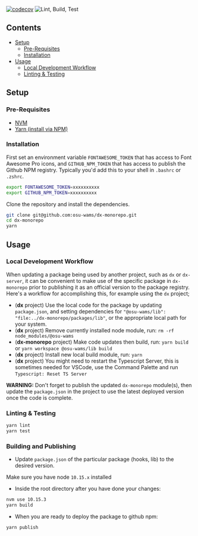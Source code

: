 [![codecov](https://codecov.io/gh/osu-wams/dx-monorepo/branch/master/graph/badge.svg)](https://codecov.io/gh/osu-wams/dx-monorepo)
![Lint, Build, Test](https://github.com/osu-wams/dx-monorepo/workflows/Lint,%20Build,%20Test/badge.svg)

## Contents

- [Setup](#setup)
  - [Pre-Requisites](#pre-requisites)
  - [Installation](#installation)
- [Usage](#usage)
  - [Local Development Workflow](#local-development-workflow)
  - [Linting &amp; Testing](#linting-amp-testing)

## Setup

### Pre-Requisites

- [NVM](https://github.com/nvm-sh/nvm#installation-and-update)
- [Yarn (install via NPM)](https://yarnpkg.com/en/docs/install#alternatives-stable)

### Installation

First set an environment variable `FONTAWESOME_TOKEN` that has access to Font Awesome Pro icons, and `GITHUB_NPM_TOKEN` that has access to publish the Github NPM registry. Typically you'd add this to your shell in `.bashrc` or `.zshrc`.

```bash
export FONTAWESOME_TOKEN=xxxxxxxxxx
export GITHUB_NPM_TOKEN=xxxxxxxxxx
```

Clone the repository and install the dependencies.

```bash
git clone git@github.com:osu-wams/dx-monorepo.git
cd dx-monorepo
yarn
```

## Usage

### Local Development Workflow

When updating a package being used by another project, such as `dx` or `dx-server`, it can be convenient to make use of the specific package in `dx-monorepo` prior
to publishing it as an official version to the package registry. Here's a workflow for accomplishing this, for example using the `dx` project;

- (**dx** project) Use the local code for the package by updating `package.json`, and setting dependencies for `"@osu-wams/lib": "file:../dx-monorepo/packages/lib"`, or the appropriate local path for your system.
- (**dx** project) Remove currently installed node module, run: `rm -rf node_modules/@osu-wams`
- (**dx-monorepo** project) Make code updates then build, run: `yarn build` or `yarn workspace @osu-wams/lib build`
- (**dx** project) Install new local build module, run: `yarn`
- (**dx** project) You might need to restart the Typescript Server, this is sometimes needed for VSCode, use the Command Palette and run `Typescript: Reset TS Server`

**WARNING:** Don't forget to publish the updated `dx-monorepo` module(s), then update the `package.json` in the project to use the latest deployed version once the code is complete.

### Linting & Testing

```bash
yarn lint
yarn test
```

### Building and Publishing

- Update `package.json` of the particular package (hooks, lib) to the desired version.

Make sure you have node `10.15.x` installed

- Inside the root directory after you have done your changes:

```bash
nvm use 10.15.3
yarn build
```

- When you are ready to deploy the package to github npm:

```bash
yarn publish
```
